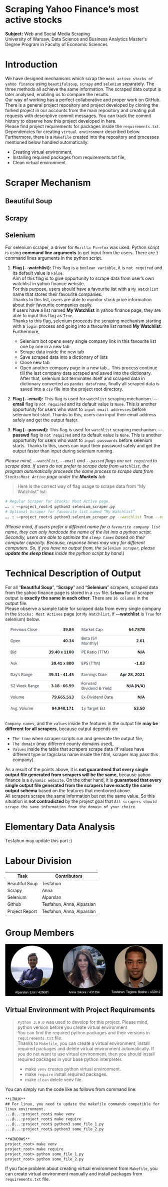 # Scraping Yahoo Finance’s most active stocks
**Subject:** Web and Social Media Scraping\
University of Warsaw, Data Science and Business Analytics Master's Degree Program in Faculty of Economic Sciences

# Introduction
We have designed mechanisms which scrap the ``most active stocks of yahoo finance`` using ``beautifulsoup``, ``scrapy``
and ``selenium`` separately. The three methods all achieve the same information. The scraped data output is later analysed,
enabling us to compare the results.\
Our way of working has a perfect collaborative and proper work on GitHub. There is a general project repository and
project developed by cloning the forked project in our accounts from the main repository and creating pull requests
with descriptive commit messages. You can track the commit history to observe how this project developed in here.\
Please find project requirements for packages inside the ``requirements.txt``. Dependencies for creating
``virtual environment`` described below.\
Furthermore, there is a ``Makefile`` created into the repository and processes mentioned below handled automatically:
- Creating virtual environment,
- Installing required packages from requirements.txt file,
- Clean virtual environment.

# Scraper Mechanism
## Beautiful Soup

## Scrapy

## Selenium
For selenium scraper, a driver for ``Mozilla Firefox`` was used. Python script is using **command line arguments**
to get input from the users. There are ``3`` command lines arguments in the python script.
1. **Flag (--watchlist):** This flag is a ``boolean variable``, it is ``not required`` and its default value is ``False``.\
   Aim of this flag is to give opportunity to scrape data from user’s own watchlist in yahoo finance website.\
   For this purpose, users should have a favourite list with a ``My Watchlist`` name that stores their favourite companies.\
   Thanks to this list, users are able to monitor stock price information about their favourite companies easily.\
   If users have a list named **My Watchlist** in yahoo finance page, they are able to input this flag as ``True``.\
   Thanks to this flag, selenium proceeds the scraping mechanism starting with a ``login`` process and
   going into a favourite list named **My Watchlist**.\
   Furthermore,
   - Selenium bot opens every single company link in this favourite list one by one in a new tab 
   - Scrape data inside the new tab 
   - Save scraped data into a dictionary of lists
   - Close new tab
   - Open another company page in a new tab… This process continue till the last company data scraped and
     saved into the dictionary. After that, selenium bot terminates itself and scraped data in dictionary converted
     as ``pandas dataframe``, finally all scraped data is saved into a ``csv`` file into the project root directory.
     
2. **Flag (--email):** This flag is used for ``watchlist`` scraping mechanism. **--email** flag is ``not required`` and
   its default value is ``None``. This is another opportunity for users who want to ``input email addresses``
   before selenium bot start. Thanks to this, users can input their email address safely and get the output faster.

3. **Flag (--passwd):** This flag is used for ``watchlist`` scraping mechanism. **--passwd** flag is ``not required`` and
   its default value is ``None``. This is another opportunity for users who want to ``input passwords`` before selenium
   starts. Thanks to this, users can input their password safely and get the output faster than input during selenium running.

*Please mind, ``--watchlist``, ``--email`` and ``--passed`` flags are ``not required`` to scrape data.
If users do not prefer to scrape data from ``watchlist``, the program automatically proceeds the same process to
scrape data from ``Stocks:Most Active`` page under the **Markets** tab*   

> Here is the correct way of flag usage to scrape data from “My Watchlist” list:
```bash
# Regular Scraper for Stocks: Most Active page.
…. : ~<project_root>$ python3 selenium_scraper.py
# Optional Scraper for favourite list named “My Watchlist”
…. : ~<project_root>$ python3 selenium_scraper.py --watchlist True --email “abc.def@uw.edu.pl” --passwd “abcdef123.”
```

*(Please mind, if users prefer a different name for a ``favourite company list`` name, they can only hardcode
the name of the list into a python script. Secondly, users are able to optimize the ``sleep times`` based on
their computer capacity. Because, response times may vary for different computers. So, if you have no output from,
the ``Selenium scraper``, please __update the sleep times__ inside the python script by hand.)*

# Technical Description of Output
For all “**Beautiful Soup**”, “**Scrapy**” and “**Selenium**” scrapers, scraped data from the yahoo finance page is
stored in a ``csv`` file. **``Schema``** for all scraper output is __exactly the same in each other__.
There are ``16 columns`` in the output file.\
Please observe a sample table for scraped data from every single company in the ``Stocks: Most Actives`` page
(or ``My Watchlist``, if __--watchlist__ is ``True`` for selenium) below.
![sample_table](utils/sample_table.PNG "Title")

``Company names``, and the ``values`` inside the features in the output file __may be different for all scrapers__,
because output depends on:
- ``The time`` when scraper scripts run and generate the output file,
- ``The domain`` (may different county domains used),
- ``Values`` inside the table that scrapers scrape data (if values have different type or tag/class name inside the html,
  scraper may pass this company).
  
As a result of the points above, it is __not guaranteed that every single output file generated  from scrapers will be the same__,
because yahoo finance is a ``dynamic website``. On the other hand, it is __guaranteed that every single output file
generated from the scrapers have exactly the same output schema__ based on the features that mentioned above.\
All scrapers scrape the same information but not the same value. So this situation is __not contradicted__ by the
project goal that ``All scrapers should scrape the same information from the domain of your choice``.

# Elementary Data Analysis
Tesfahun may update this part :)

# Labour Division

| Task           | Contributors              |
|----------------|---------------------------|
| Beautiful Soup | Tesfahun                  |
| Scrapy         | Anna                      |
| Selenium       | Alparslan                 |
| Github         | Tesfahun, Anna, Alparslan |
| Project Report | Tesfahun, Anna, Alparslan |

# Group Members
![group_members](utils/members.PNG "Title")


## Virtual Environment with Project Requirements
> ``Python 3.9.0`` was used to develop for this project. Please mind, python version before you create virtual environment\
> You can find the required python packages and their versions in ``requirements.txt`` file.\
> Thanks to ``Makefile``, you can create a virtual environment, install required packages and delete virtual environment automatically.
> If you do not want to use virtual environment, then you should install required packages in your base python interpreter.
> * make ``venv`` creates python virtual environment.
> * make ``require`` install required packages.
> * make ``clean`` delete venv file.

You can simply run the code like as follows from command line:
```console
**LINUX**
## For linux, you need to update the makefile commands compatible for linux environment.
...@...:project_root$ make venv
...@...:project_root$ make require
...@...:project_root$ python3 some_file_1.py
...@...:project_root$ python3 some_file_2.py

**WINDOWS**
project_root> make venv
project_root> make require
project_root> python some_file_1.py
project_root> python some_file_2.py
```
If you face problem about creating virtual environment from ``Makefile``, you can create virtual environment manually and
install packages from ``requirements.txt`` file.
